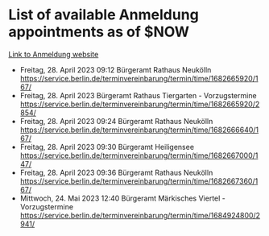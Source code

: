 # List of available Anmeldung appointments as of $NOW
[Link to Anmeldung website](https://service.berlin.de/terminvereinbarung/termin/tag.php?termin=1&anliegen[]=120686&dienstleisterlist=122210,122217,327316,122219,327312,122227,327314,122231,327346,122243,327348,122254,122252,329742,122260,329745,122262,329748,122271,327278,122273,327274,122277,327276,330436,122280,327294,122282,327290,122284,327292,122291,327270,122285,327266,122286,327264,122296,327268,150230,329760,122297,327286,122294,327284,122312,329763,122314,329775,122304,327330,122311,327334,122309,327332,317869,122281,327352,122279,329772,122283,122276,327324,122274,327326,122267,329766,122246,327318,122251,327320,122257,327322,122208,327298,122226,327300&herkunft=http%3A%2F%2Fservice.berlin.de%2Fdienstleistung%2F120686%2F)
- Freitag, 28. April 2023 09:12 Bürgeramt Rathaus Neukölln https://service.berlin.de/terminvereinbarung/termin/time/1682665920/167/
- Freitag, 28. April 2023  Bürgeramt Rathaus Tiergarten - Vorzugstermine https://service.berlin.de/terminvereinbarung/termin/time/1682665920/2854/
- Freitag, 28. April 2023 09:24 Bürgeramt Rathaus Neukölln https://service.berlin.de/terminvereinbarung/termin/time/1682666640/167/
- Freitag, 28. April 2023 09:30 Bürgeramt Heiligensee https://service.berlin.de/terminvereinbarung/termin/time/1682667000/147/
- Freitag, 28. April 2023 09:36 Bürgeramt Rathaus Neukölln https://service.berlin.de/terminvereinbarung/termin/time/1682667360/167/
- Mittwoch, 24. Mai 2023 12:40 Bürgeramt Märkisches Viertel - Vorzugstermine https://service.berlin.de/terminvereinbarung/termin/time/1684924800/2941/
